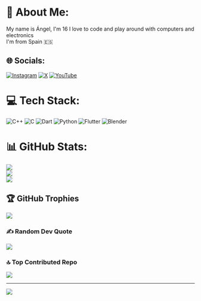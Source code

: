 # 💫 About Me:
My name is Ángel, I'm 16 I love to code and play around with computers and electronics<br>I'm from Spain 🇪🇸 <br>


## 🌐 Socials:
[![Instagram](https://img.shields.io/badge/Instagram-%23E4405F.svg?logo=Instagram&logoColor=white)](https://instagram.com/ThePangel) [![X](https://img.shields.io/badge/X-black.svg?logo=X&logoColor=white)](https://x.com/@ThePangel_) [![YouTube](https://img.shields.io/badge/YouTube-%23FF0000.svg?logo=YouTube&logoColor=white)](https://youtube.com/@ThePangel) 

# 💻 Tech Stack:
![C++](https://img.shields.io/badge/c++-%2300599C.svg?style=for-the-badge&logo=c%2B%2B&logoColor=white) ![C](https://img.shields.io/badge/c-%2300599C.svg?style=for-the-badge&logo=c&logoColor=white) ![Dart](https://img.shields.io/badge/dart-%230175C2.svg?style=for-the-badge&logo=dart&logoColor=white) ![Python](https://img.shields.io/badge/python-3670A0?style=for-the-badge&logo=python&logoColor=ffdd54) ![Flutter](https://img.shields.io/badge/Flutter-%2302569B.svg?style=for-the-badge&logo=Flutter&logoColor=white) ![Blender](https://img.shields.io/badge/blender-%23F5792A.svg?style=for-the-badge&logo=blender&logoColor=white)
# 📊 GitHub Stats:
![](https://github-readme-stats.vercel.app/api?username=ThePangel&theme=dark&hide_border=false&include_all_commits=true&count_private=false)<br/>
![](https://github-readme-streak-stats.herokuapp.com/?user=ThePangel&theme=dark&hide_border=false)<br/>
![](https://github-readme-stats.vercel.app/api/top-langs/?username=ThePangel&theme=dark&hide_border=false&include_all_commits=true&count_private=false&layout=compact)

## 🏆 GitHub Trophies
![](https://github-profile-trophy.vercel.app/?username=ThePangel&theme=radical&no-frame=false&no-bg=true&margin-w=4)

### ✍️ Random Dev Quote
![](https://quotes-github-readme.vercel.app/api?type=horizontal&theme=radical)

### 🔝 Top Contributed Repo
![](https://github-contributor-stats.vercel.app/api?username=ThePangel&limit=5&theme=dark&combine_all_yearly_contributions=true)

---
[![](https://visitcount.itsvg.in/api?id=ThePangel&icon=0&color=13)](https://visitcount.itsvg.in)

<!-- Proudly created with GPRM ( https://gprm.itsvg.in ) -->

